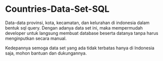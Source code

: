 # Countries-Data-Set-SQL
Data-data provinsi, kota, kecamatan, dan kelurahan di indonesia dalam bentuk sql query. Dengan adanya data set ini, maka mempermudah developer untuk langsung membuat database beserta datanya tanpa harus menginputkan secara manual.

Kedepannya semoga data set yang ada tidak terbatas hanya di Indonesia saja, mohon bantuan dan dukungannya.
